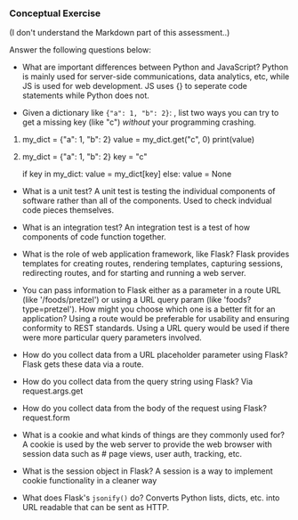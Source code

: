 ### Conceptual Exercise
(I don't understand the Markdown part of this assessment..)

Answer the following questions below:

- What are important differences between Python and JavaScript?
Python is mainly used for server-side communications, data analytics, etc, 
while JS is used for web development. JS uses {} to seperate code statements while
Python does not.

- Given a dictionary like ``{"a": 1, "b": 2}``: , list two ways you
  can try to get a missing key (like "c") *without* your programming
  crashing.
1.  my_dict = {"a": 1, "b": 2}
    value = my_dict.get("c", 0) 
    print(value)
2. my_dict = {"a": 1, "b": 2}
   key = "c"

    if key in my_dict:
        value = my_dict[key]
    else:
        value = None

- What is a unit test?
A unit test is testing the individual components of software rather than all of the components.  Used to check
indvidual code pieces themselves.

- What is an integration test?
An integration test is a test of how components of code function together.

- What is the role of web application framework, like Flask?
Flask provides templates for creating routes, rendering templates, capturing sessions, redirecting routes, and 
for starting and running a web server.

- You can pass information to Flask either as a parameter in a route URL
  (like '/foods/pretzel') or using a URL query param (like
  'foods?type=pretzel'). How might you choose which one is a better fit
  for an application?
Using a route would be preferable for usability and ensuring conformity to REST standards.  Using a URL
query would be used if there were more particular query parameters involved.


- How do you collect data from a URL placeholder parameter using Flask?
Flask gets these data via a route.

- How do you collect data from the query string using Flask?
Via request.args.get

- How do you collect data from the body of the request using Flask?
request.form

- What is a cookie and what kinds of things are they commonly used for?
A cookie is used by the web server to provide the web browser with session data such as # page views,
user auth, tracking, etc.

- What is the session object in Flask?
A session is a way to implement cookie functionality in a cleaner way

- What does Flask's `jsonify()` do?
Converts Python lists, dicts, etc. into URL readable that can be sent as HTTP.
